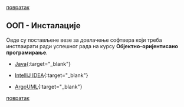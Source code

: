 [повратак](/README.md)

## ООП - Инсталације

Овде су постављене везе за довлачење софтвера који треба инстлаирати ради успешног рада на курсу **Објектно-оријентисано програмирање**.

* [Java](https://java.com/en/download/){:target="_blank"} 

* [IntelliJ IDEA](https://www.jetbrains.com/idea/download/){:target="_blank"}

* [ArgoUML](http://argouml.tigris.org/){:target="_blank"}

[повратак](/README.md)